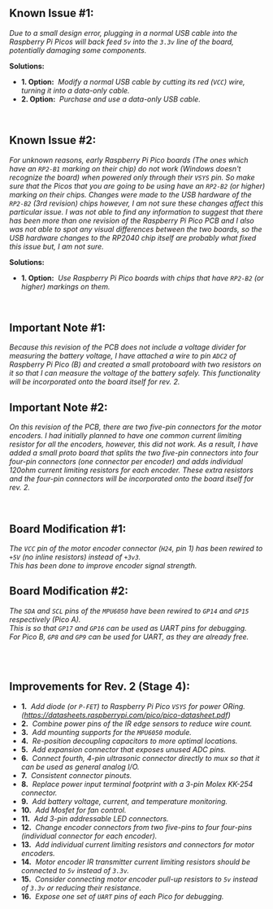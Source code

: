 ## Known Issue #1:
*Due to a small design error, plugging in a normal USB cable into the Raspberry Pi Picos will back feed `5v` into the `3.3v` line of the board, potentially damaging some components.*

**Solutions:**<br>
 - **1. Option:**&nbsp; *Modify a normal USB cable by cutting its red (`VCC`) wire, turning it into a data-only cable.*
 - **2. Option:**&nbsp; *Purchase and use a data-only USB cable.*

<br>

## Known Issue #2:
*For unknown reasons, early Raspberry Pi Pico boards (The ones which have an `RP2-B1` marking on their chip) do not work (Windows doesn't recognize the board) when powered only through their `VSYS` pin. So make sure that the Picos that you are going to be using have an `RP2-B2` (or higher) marking on their chips. Changes were made to the USB hardware of the `RP2-B2` (3rd revision) chips however, I am not sure these changes affect this particular issue. I was not able to find any information to suggest that there has been more than one revision of the Raspberry Pi Pico PCB and I also was not able to spot any visual differences between the two boards, so the USB hardware changes to the RP2040 chip itself are probably what fixed this issue but, I am not sure.*

**Solutions:**<br>
 - **1. Option:**&nbsp; *Use Raspberry Pi Pico boards with chips that have `RP2-B2` (or higher) markings on them.*

<br>

## Important Note #1:
*Because this revision of the PCB does not include a voltage divider for measuring the battery voltage, I have attached a wire to pin `ADC2` of Raspberry Pi Pico (B) and created a small protoboard with two resistors on it so that I can measure the voltage of the battery safely. This functionality will be incorporated onto the board itself for rev. 2.*

## Important Note #2:
*On this revision of the PCB, there are two five-pin connectors for the motor encoders. I had initially planned to have one common current limiting resistor for all the encoders, however, this did not work. As a result, I have added a small proto board that splits the two five-pin connectors into four four-pin connectors (one connector per encoder) and adds individual 120ohm current limiting resistors for each encoder. These extra resistors and the four-pin connectors will be incorporated onto the board itself for rev. 2.*

<br>

## Board Modification #1:
*The `VCC` pin of the motor encoder connector (`H24`, pin 1) has been rewired to `+5V` (no inline resistors) instead of `+3v3`. <br>
This has been done to improve encoder signal strength.*

## Board Modification #2:
*The `SDA` and `SCL` pins of the `MPU6050` have been rewired to `GP14` and `GP15` respectively (Pico A). <br>
This is so that `GP17` and `GP16` can be used as UART pins for debugging. <br>
For Pico B, `GP8` and `GP9` can be used for UART, as they are already free.*

<br>
<br>

## Improvements for Rev. 2 (Stage 4):
 - **1.**&nbsp; *Add diode (or `P-FET`) to Raspberry Pi Pico `VSYS` for power ORing. (https://datasheets.raspberrypi.com/pico/pico-datasheet.pdf)*
 - **2.**&nbsp; *Combine power pins of the IR edge sensors to reduce wire count.*
 - **3.**&nbsp; *Add mounting supports for the `MPU6050` module.*
 - **4.**&nbsp; *Re-position decoupling capacitors to more optimal locations.*
 - **5.**&nbsp; *Add expansion connector that exposes unused ADC pins.*
 - **6.**&nbsp; *Connect fourth, 4-pin ultrasonic connector directly to mux so that it can be used as general analog I/O.*
 - **7.**&nbsp; *Consistent connector pinouts.*
 - **8.**&nbsp; *Replace power input terminal footprint with a 3-pin Molex KK-254 connector.*
 - **9.**&nbsp; *Add battery voltage, current, and temperature monitoring.*
 - **10.**&nbsp; *Add Mosfet for fan control.*
 - **11.**&nbsp; *Add 3-pin addressable LED connectors.*
 - **12.**&nbsp; *Change encoder connectors from two five-pins to four four-pins (individual connector for each encoder).*
 - **13.**&nbsp; *Add individual current limiting resistors and connectors for motor encoders.*
 - **14.**&nbsp; *Motor encoder IR transmitter current limiting resistors should be connected to `5v` instead of `3.3v`.*
 - **15.**&nbsp; *Consider connecting motor encoder pull-up resistors to `5v` instead of `3.3v` or reducing their resistance.*
 - **16.**&nbsp; *Expose one set of `UART` pins of each Pico for debugging.*

